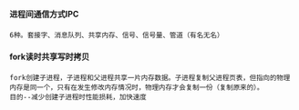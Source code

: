 #### 进程间通信方式IPC
	6种。套接字、消息队列、共享内存、信号、信号量、管道（有名无名）
#### fork读时共享写时拷贝
	fork创建子进程，子进程和父进程共享一片内存数据。子进程复制父进程页表，但指向的物理内存是同一个，只有在发生修改内存情况时，物理内存才会复制一份（复制原来的）。
	目的--减少创建子进程时性能损耗，加快速度